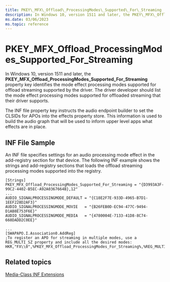 ```yaml
---
title: PKEY\_MFX\_Offload\_ProcessingModes\_Supported\_For\_Streaming
description: In Windows 10, version 1511 and later, the PKEY\_MFX\_Offload\_ProcessingModes\_Supported\_For\_Streaming property key identifies the mode effect processing modes supported for offload streaming supported by the driver.
ms.date: 03/06/2023
ms.topic: reference
---
```



# PKEY\_MFX\_Offload\_ProcessingModes\_Supported\_For\_Streaming


In Windows 10, version 1511 and later, the **PKEY\_MFX\_Offload\_ProcessingModes\_Supported\_For\_Streaming** property key identifies the mode effect processing modes supported for offload streaming supported by the driver. The driver developer should list the mode effect processing modes supported for offloaded streaming that their driver supports.

The INF file property key instructs the audio endpoint builder to set the CLSIDs for APOs into the effects property store. This information is used to build the audio graph that will be used to inform upper level apps what effects are in place.

## <span id="INF_File_Sample"></span><span id="inf_file_sample"></span><span id="INF_FILE_SAMPLE"></span>INF File Sample


An INF file specifies settings for an audio processing mode effect in the add-registry section for that device. The following INF example shows the strings and add-registry sections that loads the offload streaming processing modes supported into the registry.

```inf
[Strings]
PKEY_MFX_Offload_ProcessingModes_Supported_For_Streaming = "{D3993A3F-99C2-4402-B5EC-A92A0367664B},12"
...
AUDIO_SIGNALPROCESSINGMODE_DEFAULT = "{C18E2F7E-933D-4965-B7D1-1EEF228D2AF3}"
AUDIO_SIGNALPROCESSINGMODE_MOVIE   = "{B26FEB0D-EC94-477C-9494-D1AB8E753F6E}"
AUDIO_SIGNALPROCESSINGMODE_MEDIA   = "{4780004E-7133-41D8-8C74-660DADD2C0EE}"

...
[SWAPAPO.I.Association0.AddReg]
;To register an APO for streaming in multiple modes, use a REG_MULTI_SZ property and include all the desired modes:
HKR,"FX\\0",%PKEY_MFX_Offload_ProcessingModes_For_Streaming%,%REG_MULTI_SZ%,%AUDIO_SIGNALPROCESSINGMODE_DEFAULT%,%AUDIO_SIGNALPROCESSINGMODE_MOVIE%,%AUDIO_SIGNALPROCESSINGMODE_MEDIA%
```

## <span id="related_topics"></span>Related topics


[Media-Class INF Extensions](media-class-inf-extensions.md)

 

 






